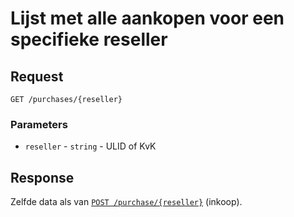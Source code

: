 # Lijst met alle aankopen voor een specifieke reseller

## Request
```http
GET /purchases/{reseller}
```

### Parameters
* `reseller` - `string` - ULID of KvK

## Response
Zelfde data als van [`POST /purchase/{reseller}`](post-purchase-company.md) (inkoop).
